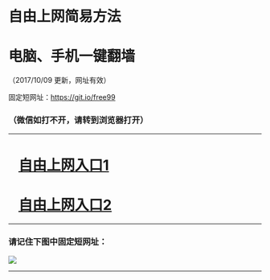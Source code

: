 ﻿# 自由上网简易方法

# 电脑、手机一键翻墙

（2017/10/09 更新，网址有效）

固定短网址：https://git.io/free99

### （微信如打不开，请转到浏览器打开）


***





# &nbsp;&nbsp; <a href="http://ft616222518.fwq-tz-1001.info/fwqtz01.html?t=100900129824 " target="_blank">自由上网入口1</a>
# &nbsp;&nbsp; <a href="http://ft281419674.fwq-tz-1002.info/fwqtz02.html?t=10090018240 " target="_blank">自由上网入口2</a>
***

### 请记住下图中固定短网址：

<img src="https://s3-us-west-2.amazonaws.com/fwq-1001/yjfq-20170905okok.png" /> 


***

